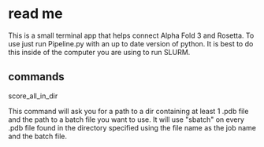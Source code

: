 # read me
This is a small terminal app that helps connect Alpha Fold 3 and Rosetta. To use just run Pipeline.py with an up to date version of python. It is best to do this inside of the computer you are using to run SLURM.

## commands
score_all_in_dir

This command will ask you for a path to a dir containing at least 1 .pdb file and the path to a batch file you want to use. It will use "sbatch" on every .pdb file found in the directory specified using the file name as the job name and the batch file. 
